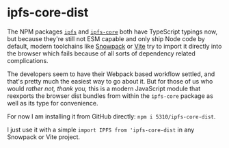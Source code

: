 # ipfs-core-dist

The NPM packages [`ipfs`](https://www.npmjs.com/package/ipfs) and [`ipfs-core`](https://www.npmjs.com/package/ipfs-core) both have TypeScript typings now, but because they're still not ESM capable and only ship Node code by default, modern toolchains like [Snowpack](https://www.snowpack.dev/) or [Vite](https://vitejs.dev/) try to import it directly into the browser which fails because of all sorts of dependency related complications.

The developers seem to have their Webpack based workflow settled, and that's pretty much the easiest way to go about it. But for those of us who would _rather not, thank you,_ this is a modern JavaScript module that reexports the browser dist bundles from within the `ipfs-core` package as well as its type for convenience.

For now I am installing it from GitHub directly: `npm i 5310/ipfs-core-dist`.

I just use it with a simple `import IPFS from 'ipfs-core-dist` in any Snowpack or Vite project.
